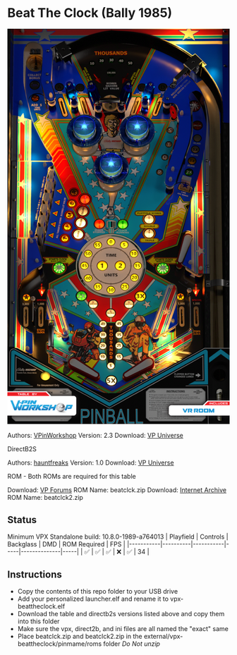 # Beat The Clock (Bally 1985)

![Table Preview](../../images/vpx-beattheclock.png)

Authors: [VPinWorkshop](https://vpuniverse.com/profile/40692-vpinworkshop/)
Version: 2.3
Download: [VP Universe](https://vpuniverse.com/files/file/18072-beat-the-clock-bally-1985-vpw/)

DirectB2S

Authors: [hauntfreaks](https://vpuniverse.com/profile/5216-hauntfreaks/)
Version: 1.0
Download: [VP Universe](https://vpuniverse.com/files/file/18070-beat-the-clock-bally-1985-b2s/)

ROM - Both ROMs are required for this table

Download: [VP Forums](https://www.vpforums.org/index.php?app=downloads&showfile=249) ROM Name: beatclck.zip
Download: [Internet Archive](https://archive.org/download/mame-0.236-roms-split/MAME%200.236%20ROMs%20%28split%29/beatclck2.zip) ROM Name: beatclck2.zip


## Status 

Minimum VPX Standalone build: 10.8.0-1989-a764013
| Playfield | Controls | Backglass | DMD | ROM Required | FPS | 
|-----------|----------|-----------|-----|--------------|-----|
| :white_check_mark: | :white_check_mark: | :white_check_mark: | :x: | :white_check_mark: | 34 |

## Instructions

- Copy the contents of this repo folder to your USB drive
- Add your personalized launcher.elf and rename it to vpx-beattheclock.elf
- Download the table and directb2s versions listed above and copy them into this folder
- Make sure the vpx, direct2b, and ini files are all named the "exact" same
- Place beatclck.zip and beatclck2.zip in the external/vpx-beattheclock/pinmame/roms folder *Do Not unzip*

